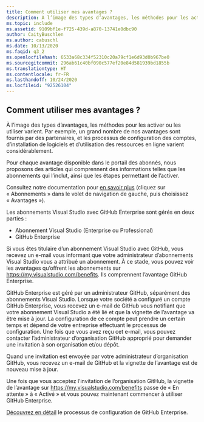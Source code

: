 ```yaml
---
title: Comment utiliser mes avantages ?
description: À l’image des types d’avantages, les méthodes pour les activer ou les utiliser varient. Par exemple, un grand nombre de nos avantages sont fournis par...
ms.topic: include
ms.assetid: 9109bf1e-f725-439d-a870-13741e0dbc90
author: CaityBuschlen
ms.author: cabuschl
ms.date: 10/13/2020
ms.faqid: q3_2
ms.openlocfilehash: 6533a68c334f52310c20a79cf1e6d93d0b967be0
ms.sourcegitcommit: 296ab61c40bf090c577ef20e84d581939bd1855b
ms.translationtype: HT
ms.contentlocale: fr-FR
ms.lasthandoff: 10/24/2020
ms.locfileid: "92526104"
---
```

## <a name="how-do-i-use-my-benefits"></a>Comment utiliser mes avantages ?

À l’image des types d’avantages, les méthodes pour les activer ou les utiliser varient. Par exemple, un grand nombre de nos avantages sont fournis par des partenaires, et les processus de configuration des comptes, d’installation de logiciels et d’utilisation des ressources en ligne varient considérablement.

Pour chaque avantage disponible dans le portail des abonnés, nous proposons des articles qui comprennent des informations telles que les abonnements qui l’inclut, ainsi que les étapes permettant de l’activer.

Consultez notre documentation pour [en savoir plus](https://docs.microsoft.com/visualstudio/subscriptions/whats-new-in-subscriptions) (cliquez sur « Abonnements » dans le volet de navigation de gauche, puis choisissez « Avantages »).

Les abonnements Visual Studio avec GitHub Enterprise sont gérés en deux parties :  
- Abonnement Visual Studio (Enterprise ou Professional)  
- GitHub Enterprise  

Si vous êtes titulaire d’un abonnement Visual Studio avec GitHub, vous recevez un e-mail vous informant que votre administrateur d’abonnements Visual Studio vous a attribué un abonnement. À ce stade, vous pouvez voir les avantages qu’offrent les abonnements sur <https://my.visualstudio.com/benefits>. Ils comprennent l’avantage GitHub Enterprise. 

GitHub Enterprise est géré par un administrateur GitHub, séparément des abonnements Visual Studio. Lorsque votre société a configuré un compte GitHub Enterprise, vous recevez un e-mail de GitHub vous notifiant que votre abonnement Visual Studio a été lié et que la vignette de l’avantage va être mise à jour. La configuration de ce compte peut prendre un certain temps et dépend de votre entreprise effectuant le processus de configuration. Une fois que vous avez reçu cet e-mail, vous pouvez contacter l’administrateur d’organisation GitHub approprié pour demander une invitation à son organisation et/ou dépôt. 

Quand une invitation est envoyée par votre administrateur d’organisation GitHub, vous recevez un e-mail de GitHub et la vignette de l’avantage est de nouveau mise à jour. 

Une fois que vous acceptez l’invitation de l’organisation GitHub, la vignette de l’avantage sur <https://my.visualstudio.com/benefits> passe de « En attente » à « Activé » et vous pouvez maintenant commencer à utiliser GitHub Enterprise. 

[Découvrez en détail](https://docs.microsoft.com/visualstudio/subscriptions/access-github) le processus de configuration de GitHub Enterprise. 
